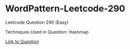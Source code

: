 # WordPattern-Leetcode-290

Leetcode Question 290 (Easy)

Techniques Used in Question:
Hashmap

[Link to Question](https://leetcode.com/problems/word-pattern/)
